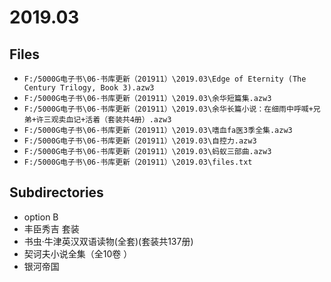# 2019.03

## Files

- `F:/5000G电子书\06-书库更新（201911）\2019.03\Edge of Eternity (The Century Trilogy, Book 3).azw3`
- `F:/5000G电子书\06-书库更新（201911）\2019.03\余华短篇集.azw3`
- `F:/5000G电子书\06-书库更新（201911）\2019.03\余华长篇小说：在细雨中呼喊+兄弟+许三观卖血记+活着（套装共4册）.azw3`
- `F:/5000G电子书\06-书库更新（201911）\2019.03\嗜血fa医3季全集.azw3`
- `F:/5000G电子书\06-书库更新（201911）\2019.03\自控力.azw3`
- `F:/5000G电子书\06-书库更新（201911）\2019.03\蚂蚁三部曲.azw3`
- `F:/5000G电子书\06-书库更新（201911）\2019.03\files.txt`

## Subdirectories

- option B
- 丰臣秀吉 套装
- 书虫·牛津英汉双语读物(全套)(套装共137册)
- 契诃夫小说全集（全10卷 ）
- 银河帝国
